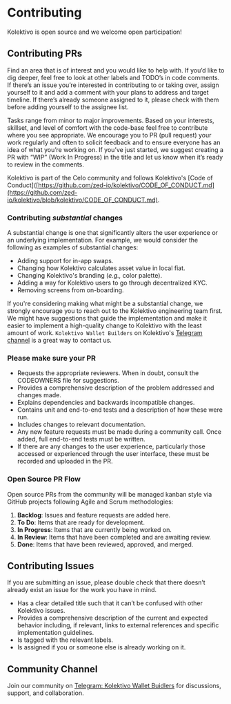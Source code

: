 # Contributing

Kolektivo is open source and we welcome open participation!

## Contributing PRs

Find an area that is of interest and you would like to help with. If you’d like to dig deeper, feel free to look at other labels and TODO’s in code comments. If there’s an issue you’re interested in contributing to or taking over, assign yourself to it and add a comment with your plans to address and target timeline. If there’s already someone assigned to it, please check with them before adding yourself to the assignee list.

Tasks range from minor to major improvements. Based on your interests, skillset, and level of comfort with the code-base feel free to contribute where you see appropriate. We encourage you to PR \(pull request\) your work regularly and often to solicit feedback and to ensure everyone has an idea of what you’re working on. If you’ve just started, we suggest creating a PR with “WIP” \(Work In Progress\) in the title and let us know when it’s ready to review in the comments.

Kolektivo is part of the Celo community and follows Kolektivo's [Code of Conduct]([https://github.com/zed-io/kolektivo/CODE_OF_CONDUCT.md](https://github.com/zed-io/kolektivo/blob/kolektivo/CODE_OF_CONDUCT.md).

### Contributing _substantial_ changes

A substantial change is one that significantly alters the user experience or an underlying implementation. For example, we would consider the following as examples of substantial changes:

- Adding support for in-app swaps.
- Changing how Kolektivo calculates asset value in local fiat.
- Changing Kolektivo's branding (_e.g.,_ color palette).
- Adding a way for Kolektivo users to go through decentralized KYC.
- Removing screens from on-boarding.

If you're considering making what might be a substantial change, we strongly encourage you to reach out to the Kolektivo engineering team first. We might have suggestions that guide the implementation and make it easier to implement a high-quality change to Kolektivo with the least amount of work. `Kolektivo Wallet Builders` on Kolektivo's [Telegram channel](https://t.me/+JdPqRy6S2lA2NzM1) is a great way to contact us.

### Please make sure your PR

- Requests the appropriate reviewers. When in doubt, consult the CODEOWNERS file for suggestions.
- Provides a comprehensive description of the problem addressed and changes made.
- Explains dependencies and backwards incompatible changes.
- Contains unit and end-to-end tests and a description of how these were run.
- Includes changes to relevant documentation.
- Any new feature requests must be made during a community call. Once added, full end-to-end tests must be written.
- If there are any changes to the user experience, particularly those accessed or experienced through the user interface, these must be recorded and uploaded in the PR.

### Open Source PR Flow

Open source PRs from the community will be managed kanban style via GitHub projects following Agile and Scrum methodologies:

1. **Backlog**: Issues and feature requests are added here.
2. **To Do**: Items that are ready for development.
3. **In Progress**: Items that are currently being worked on.
4. **In Review**: Items that have been completed and are awaiting review.
5. **Done**: Items that have been reviewed, approved, and merged.

## Contributing Issues

If you are submitting an issue, please double check that there doesn’t already exist an issue for the work you have in mind.

- Has a clear detailed title such that it can’t be confused with other Kolektivo issues.
- Provides a comprehensive description of the current and expected behavior including, if relevant, links to external references and specific implementation guidelines.
- Is tagged with the relevant labels.
- Is assigned if you or someone else is already working on it.

## Community Channel

Join our community on [Telegram: Kolektivo Wallet Buidlers](https://t.me/+JdPqRy6S2lA2NzM1) for discussions, support, and collaboration.
